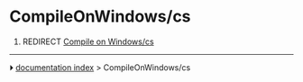 # CompileOnWindows/cs
1.  REDIRECT [Compile on Windows/cs](Compile_on_Windows/cs.md)



---
⏵ [documentation index](../README.md) > CompileOnWindows/cs
